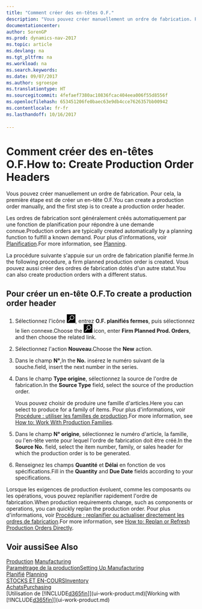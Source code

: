 ```yaml
---
title: "Comment créer des en-têtes O.F."
description: "Vous pouvez créer manuellement un ordre de fabrication. Pour cela, la première étape est de créer un en-tête O.F."
documentationcenter: 
author: SorenGP
ms.prod: dynamics-nav-2017
ms.topic: article
ms.devlang: na
ms.tgt_pltfrm: na
ms.workload: na
ms.search.keywords: 
ms.date: 09/07/2017
ms.author: sgroespe
ms.translationtype: HT
ms.sourcegitcommit: 4fefaef7380ac10836fcac404eea006f55d8556f
ms.openlocfilehash: 653451206fe0baec63e9db4cce7626357bb00942
ms.contentlocale: fr-fr
ms.lasthandoff: 10/16/2017

---
```

# <a name="how-to-create-production-order-headers"></a><span data-ttu-id="0341e-103">Comment créer des en-têtes O.F.</span><span class="sxs-lookup"><span data-stu-id="0341e-103">How to: Create Production Order Headers</span></span>
<span data-ttu-id="0341e-104">Vous pouvez créer manuellement un ordre de fabrication. Pour cela, la première étape est de créer un en-tête O.F.</span><span class="sxs-lookup"><span data-stu-id="0341e-104">You can create a production order manually, and the first step is to create a production order header.</span></span>

<span data-ttu-id="0341e-105">Les ordres de fabrication sont généralement créés automatiquement par une fonction de planification pour répondre à une demande connue.</span><span class="sxs-lookup"><span data-stu-id="0341e-105">Production orders are typically created automatically by a planning function to fulfill a known demand.</span></span> <span data-ttu-id="0341e-106">Pour plus d'informations, voir [Planification](production-planning.md).</span><span class="sxs-lookup"><span data-stu-id="0341e-106">For more information, see [Planning](production-planning.md).</span></span>   

<span data-ttu-id="0341e-107">La procédure suivante s'appuie sur un ordre de fabrication planifié ferme.</span><span class="sxs-lookup"><span data-stu-id="0341e-107">In the following procedure, a firm planned production order is created.</span></span> <span data-ttu-id="0341e-108">Vous pouvez aussi créer des ordres de fabrication dotés d'un autre statut.</span><span class="sxs-lookup"><span data-stu-id="0341e-108">You can also create production orders with a different status.</span></span>  

## <a name="to-create-a-production-order-header"></a><span data-ttu-id="0341e-109">Pour créer un en-tête O.F.</span><span class="sxs-lookup"><span data-stu-id="0341e-109">To create a production order header</span></span>  
1.  <span data-ttu-id="0341e-110">Sélectionnez l'icône ![Page ou état pour la recherche](media/ui-search/search_small.png "Page ou état pour la recherche"), entrez **O.F. planifiés fermes**, puis sélectionnez le lien connexe.</span><span class="sxs-lookup"><span data-stu-id="0341e-110">Choose the ![Search for Page or Report](media/ui-search/search_small.png "Search for Page or Report icon") icon, enter **Firm Planned Prod. Orders**, and then choose the related link.</span></span>  
2.  <span data-ttu-id="0341e-111">Sélectionnez l'action **Nouveau**.</span><span class="sxs-lookup"><span data-stu-id="0341e-111">Choose the **New** action.</span></span>  
3.  <span data-ttu-id="0341e-112">Dans le champ **N°**,</span><span class="sxs-lookup"><span data-stu-id="0341e-112">In the **No.**</span></span> <span data-ttu-id="0341e-113">insérez le numéro suivant de la souche.</span><span class="sxs-lookup"><span data-stu-id="0341e-113">field, insert the next number in the series.</span></span>  
4.  <span data-ttu-id="0341e-114">Dans le champ **Type origine**, sélectionnez la source de l'ordre de fabrication.</span><span class="sxs-lookup"><span data-stu-id="0341e-114">In the **Source Type** field, select the source of the production order.</span></span>

    <span data-ttu-id="0341e-115">Vous pouvez choisir de produire une famille d'articles.</span><span class="sxs-lookup"><span data-stu-id="0341e-115">Here you can select to produce for a family of items.</span></span> <span data-ttu-id="0341e-116">Pour plus d'informations, voir [Procédure : utiliser les familles de production](production-how-work-family.md).</span><span class="sxs-lookup"><span data-stu-id="0341e-116">For more information, see [How to: Work With Production Families](production-how-work-family.md).</span></span>
5.  <span data-ttu-id="0341e-117">Dans le champ **N° origine**, sélectionnez le numéro d'article, la famille, ou l'en-tête vente pour lequel l'ordre de fabrication doit être créé.</span><span class="sxs-lookup"><span data-stu-id="0341e-117">In the **Source No.** field, select the item number, family, or sales header for which the production order is to be generated.</span></span>  
6.  <span data-ttu-id="0341e-118">Renseignez les champs **Quantité** et **Délai** en fonction de vos spécifications.</span><span class="sxs-lookup"><span data-stu-id="0341e-118">Fill in the **Quantity** and **Due Date** fields according to your specifications.</span></span>  

<span data-ttu-id="0341e-119">Lorsque les exigences de production évoluent, comme les composants ou les opérations, vous pouvez replanifier rapidement l'ordre de fabrication.</span><span class="sxs-lookup"><span data-stu-id="0341e-119">When production requirements change, such as components or operations, you can quickly replan the production order.</span></span> <span data-ttu-id="0341e-120">Pour plus d'informations, voir [Procédure : replanifier ou actualiser directement les ordres de fabrication](production-how-to-replan-refresh-production-orders.md).</span><span class="sxs-lookup"><span data-stu-id="0341e-120">For more information, see [How to: Replan or Refresh Production Orders Directly](production-how-to-replan-refresh-production-orders.md).</span></span> 

## <a name="see-also"></a><span data-ttu-id="0341e-121">Voir aussi</span><span class="sxs-lookup"><span data-stu-id="0341e-121">See Also</span></span>  
<span data-ttu-id="0341e-122">[Production](production-manage-manufacturing.md)  </span><span class="sxs-lookup"><span data-stu-id="0341e-122">[Manufacturing](production-manage-manufacturing.md)  </span></span>  
[<span data-ttu-id="0341e-123">Paramétrage de la production</span><span class="sxs-lookup"><span data-stu-id="0341e-123">Setting Up Manufacturing</span></span>](production-configure-production-processes.md)  
<span data-ttu-id="0341e-124">[Planifié](production-planning.md)    </span><span class="sxs-lookup"><span data-stu-id="0341e-124">[Planning](production-planning.md)    </span></span>  
[<span data-ttu-id="0341e-125">STOCKS ET EN-COURS</span><span class="sxs-lookup"><span data-stu-id="0341e-125">Inventory</span></span>](inventory-manage-inventory.md)  
[<span data-ttu-id="0341e-126">Achats</span><span class="sxs-lookup"><span data-stu-id="0341e-126">Purchasing</span></span>](purchasing-manage-purchasing.md)  
<span data-ttu-id="0341e-127">[Utilisation de [!INCLUDE[d365fin](includes/d365fin_md.md)]](ui-work-product.md)</span><span class="sxs-lookup"><span data-stu-id="0341e-127">[Working with [!INCLUDE[d365fin](includes/d365fin_md.md)]](ui-work-product.md)</span></span>

